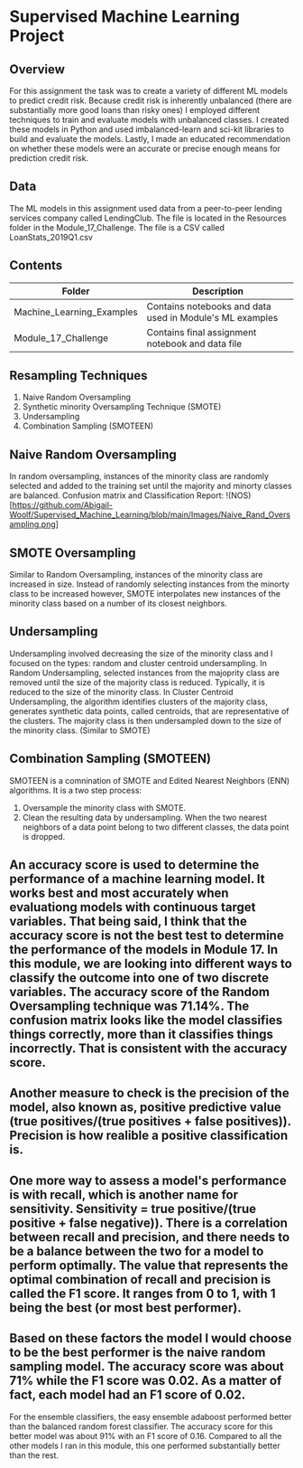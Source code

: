 # Supervised Machine Learning Project 
## Overview
For this assignment the task was to create a variety of different ML models to predict credit risk. Because credit risk is inherently unbalanced (there are substantially more good loans than risky ones) I employed different techniques to train and evaluate models with unbalanced classes. I created these models in Python and used imbalanced-learn and sci-kit libraries to build and evaluate the models. Lastly, I made an educated recommendation on whether these models were an accurate or precise enough means for prediction credit risk. 
## Data
The ML models in this assignment used data from a peer-to-peer lending services company called LendingClub. The file is located in the Resources folder in the Module_17_Challenge. The file is a CSV called LoanStats_2019Q1.csv
## Contents
Folder | Description
-------|------------
Machine_Learning_Examples | Contains notebooks and data used in Module's ML examples 
Module_17_Challenge | Contains final assignment notebook and data file
## Resampling Techniques
1. Naive Random Oversampling
2. Synthetic minority Oversampling Technique (SMOTE)
3. Undersampling
4. Combination Sampling (SMOTEEN)

## Naive Random Oversampling
In random oversampling, instances of the minority class are randomly selected and added to the training set until the majority and minorty classes are balanced. 
Confusion matrix and Classification Report:
!(NOS)[https://github.com/Abigail-Woolf/Supervised_Machine_Learning/blob/main/Images/Naive_Rand_Oversampling.png]

## SMOTE Oversampling
Similar to Random Oversampling, instances of the minority class are increased in size. Instead of randomly selecting instances from the minorty class to be increased however, SMOTE interpolates new instances of the minority class based on a number of its closest neighbors. 

## Undersampling
Undersampling involved decreasing the size of the minority class and I focused on the types: random and cluster centroid undersampling. 
In Random Undersampling, selected instances from the majoprity class are removed until the size of the majority class is reduced. Typically, it is reduced to the size of the minority class. 
In Cluster Centroid Undersampling, the algorithm identifies clusters of the majority class, generates synthetic data points, called centroids, that are representative of the clusters. The majority class is then undersampled down to the size of the minority class. (Similar to SMOTE)

## Combination Sampling (SMOTEEN)
SMOTEEN is a comnination of SMOTE and Edited Nearest Neighbors (ENN) algorithms. It is a two step process:
1. Oversample the minority class with SMOTE.
2. Clean the resulting data by undersampling. When the two nearest neighbors of a data point belong to two different classes, the data point is dropped. 

An accuracy score is used to determine the performance of a machine learning model. It works best and most accurately when evaluationg models with continuous target variables. That being said, I think that the accuracy score is not the best test to determine the performance of the models in Module 17. In this module, we are looking into different ways to classify the outcome into one of two discrete variables. The accuracy score of the Random Oversampling technique was 71.14%. The confusion matrix looks like the model classifies things correctly, more than it classifies things incorrectly. That is consistent with the accuracy score. 
-
Another measure to check is the precision of the model, also known as, positive predictive value (true positives/(true positives + false positives)). Precision is how realible a positive classification is.
-
One more way to assess a model's performance is with recall, which is another name for sensitivity. Sensitivity = true positive/(true positive + false negative)). There is a correlation between recall and precision, and there needs to be a balance between the two for a model to perform optimally. The value that represents the optimal combination of recall and precision is called the F1 score. It ranges from 0 to 1, with 1 being the best (or most best performer). 
-
Based on these factors the model I would choose to be the best performer is the naive random sampling model. The accuracy score was about 71% while the F1 score was 0.02. As a matter of fact, each model had an F1 score of 0.02. 
-
For the ensemble classifiers, the easy ensemble adaboost performed better than the balanced random forest classifier. The accuracy score for this better model was about 91% with an F1 score of 0.16. Compared to all the other models I ran in this module, this one performed substantially better than the rest. 
